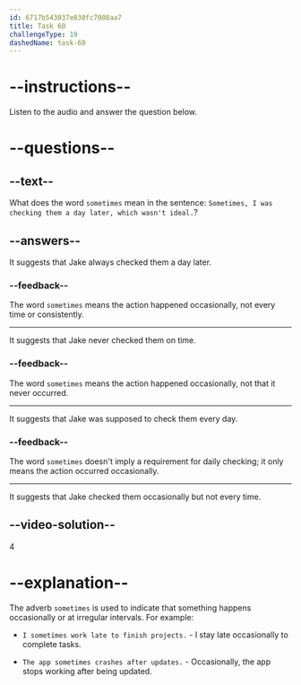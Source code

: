 ```yaml
---
id: 6717b543037e030fc7008aa7
title: Task 60
challengeType: 19
dashedName: task-60
---
```


<!--
AUDIO REFERENCE:
Jake: Sometimes, I was checking them a day later, which wasn't ideal.
-->

# --instructions--

Listen to the audio and answer the question below.

# --questions--

## --text--

What does the word `sometimes` mean in the sentence: `Sometimes, I was checking them a day later, which wasn't ideal.`?

## --answers--

It suggests that Jake always checked them a day later.

### --feedback--

The word `sometimes` means the action happened occasionally, not every time or consistently.

---

It suggests that Jake never checked them on time.

### --feedback--

The word `sometimes` means the action happened occasionally, not that it never occurred.

---

It suggests that Jake was supposed to check them every day.

### --feedback--

The word `sometimes` doesn't imply a requirement for daily checking; it only means the action occurred occasionally.

---

It suggests that Jake checked them occasionally but not every time.

## --video-solution--

4

# --explanation--

The adverb `sometimes` is used to indicate that something happens occasionally or at irregular intervals. For example:

- `I sometimes work late to finish projects.` - I stay late occasionally to complete tasks.

- `The app sometimes crashes after updates.` - Occasionally, the app stops working after being updated.
